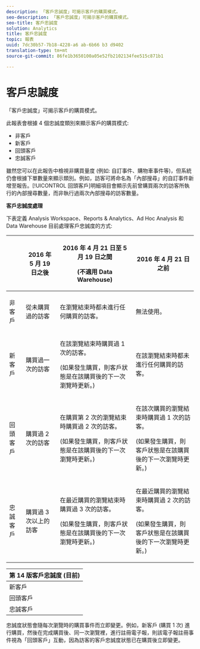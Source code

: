 ```yaml
---
description: 「客戶忠誠度」可揭示客戶的購買模式。
seo-description: 「客戶忠誠度」可揭示客戶的購買模式。
seo-title: 客戶忠誠度
solution: Analytics
title: 客戶忠誠度
topic: 報表
uuid: 7dc30b57-7b18-4228-a6 ab-6b66 b3 d9402
translation-type: tm+mt
source-git-commit: 86fe1b3650100a05e52fb2102134fee515c871b1

---
```



# 客戶忠誠度

「客戶忠誠度」可揭示客戶的購買模式。

此報表會根據 4 個忠誠度類別來顯示客戶的購買模式:

* 非客戶
* 新客戶
* 回頭客戶
* 忠誠客戶

雖然您可以在此報告中檢視非購買量度 (例如: 自訂事件、購物車事件等)，但系統仍會根據下單數量來顯示類別。例如，訪客可將命名為「內部搜尋」的自訂事件新增至報告。[!UICONTROL 回頭客戶]明細項目會顯示先前曾購買兩次的訪客所執行的內部搜尋數量，而非執行過兩次內部搜尋的訪客數量。

**客戶忠誠度處理**

下表定義 Analysis Workspace、Reports &amp; Analytics、Ad Hoc Analysis 和 Data Warehouse 目前處理客戶忠誠度的方式:

<table id="table_E6A5CA96BE5C47F29F09688A4D41BC60"> 
 <thead> 
  <tr> 
   <th colname="col1" class="entry"> </th> 
   <th colname="col2" class="entry"> <p>2016 年 5 月 19 日之後 </p> </th> 
   <th colname="col3" class="entry"> <p>2016 年 4 月 21 日至 5 月 19 日之間 </p> <p>(不適用 Data Warehouse) </p> </th> 
   <th colname="col4" class="entry"> <p>2016 年 4 月 21 日之前 </p> </th> 
  </tr>
 </thead>
 <tbody> 
  <tr> 
   <td colname="col1"> <p>非客戶 </p> </td> 
   <td colname="col2"> <p>從未購買過的訪客 </p> </td> 
   <td colname="col3"> <p>在瀏覽結束時都未進行任何購買的訪客。 </p> </td> 
   <td colname="col4"> <p>無法使用。 </p> </td> 
  </tr> 
  <tr> 
   <td colname="col1"> <p>新客戶 </p> </td> 
   <td colname="col2"> <p>購買過一次的訪客 </p> </td> 
   <td colname="col3"> <p>在該瀏覽結束時購買過 1 次的訪客。 </p> <p>(如果發生購買，則客戶狀態是在該購買後的下一次瀏覽時更新。) </p> </td> 
   <td colname="col4"> <p>在該瀏覽結束時都未進行任何購買的訪客。 </p> </td> 
  </tr> 
  <tr> 
   <td colname="col1"> <p>回頭客戶 </p> </td> 
   <td colname="col2"> <p>購買過 2 次的訪客 </p> </td> 
   <td colname="col3"> <p>在購買第 2 次的瀏覽結束時購買過 2 次的訪客。 </p> <p>(如果發生購買，則客戶狀態是在該購買後的下一次瀏覽時更新。) </p> </td> 
   <td colname="col4"> <p>在該次購買的瀏覽結束時購買過 1 次的訪客。 </p> <p>(如果發生購買，則客戶狀態是在該購買後的下一次瀏覽時更新。) </p> </td> 
  </tr> 
  <tr> 
   <td colname="col1"> <p>忠誠客戶 </p> </td> 
   <td colname="col2"> <p>購買過 3 次以上的訪客 </p> </td> 
   <td colname="col3"> <p>在最近購買的瀏覽結束時購買過 3 次的訪客。 </p> <p>(如果發生購買，則客戶狀態是在該購買後的下一次瀏覽時更新。) </p> </td> 
   <td colname="col4"> <p>在最近購買的瀏覽結束時購買過 2 次的訪客。 </p> <p>(如果發生購買，則客戶狀態是在該購買後的下一次瀏覽時更新。) </p> </td> 
  </tr> 
 </tbody> 
</table>

| 第 14 版客戶忠誠度 (目前) |
|---|
| 新客戶 | 1 次瀏覽和 1 次購買 |
| 回頭客戶 | 超過 1 次瀏覽和 2 次購買 |
| 忠誠客戶 | 超過 1 次瀏覽和 3 次以上購買 |

忠誠度狀態會隨每次瀏覽時的購買事件而立即變更。例如，新客戶 (購買 1 次) 進行購買，然後在完成購買後、同一次瀏覽裡，進行註冊電子報，則該電子報註冊事件視為「回頭客戶」互動，因為訪客的客戶忠誠度狀態已在購買後立即變更。

